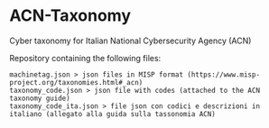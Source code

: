 # ACN-Taxonomy
Cyber taxonomy for Italian National Cybersecurity Agency (ACN)

Repository containing the following files:
~~~~
machinetag.json > json files in MISP format (https://www.misp-project.org/taxonomies.html#_acn)
taxonomy_code.json > json file with codes (attached to the ACN taxonomy guide)
taxonomy_code_ita.json > file json con codici e descrizioni in italiano (allegato alla guida sulla tassonomia ACN)
~~~~
